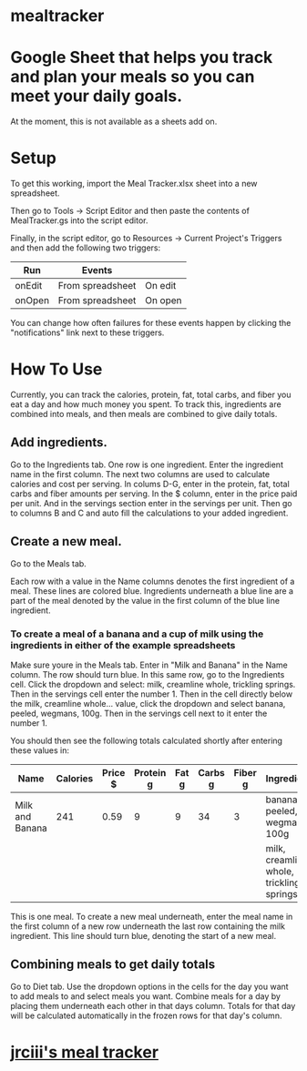 # mealtracker
# Google Sheet that helps you track and plan your meals so you can meet your daily goals.

At the moment, this is not available as a sheets add on.

# Setup
To get this working, import the Meal Tracker.xlsx sheet into a new spreadsheet.

Then go to Tools -> Script Editor and then paste the contents of MealTracker.gs into the script editor.

Finally, in the script editor, go to Resources -> Current Project's Triggers and then add the following two triggers:

| Run    | Events           |         |
|--------|------------------|---------|
| onEdit | From spreadsheet | On edit |
| onOpen | From spreadsheet | On open |

You can change how often failures for these events happen by clicking the "notifications" link next to these triggers.

# How To Use
Currently, you can track the calories, protein, fat, total carbs, and fiber you eat a day and how much money you spent. To track this, ingredients are combined into meals, and then meals are combined to give daily totals.

## Add ingredients.
Go to the Ingredients tab.
One row is one ingredient. Enter the ingredient name in the first column. The next two columns are used to calculate calories and cost per serving. In colums D-G, enter in the protein, fat, total carbs and fiber amounts per serving. In the $ column, enter in the price paid per unit. And in the servings section enter in the servings per unit. Then go to columns B and C and auto fill the calculations to your added ingredient.

## Create a new meal.
Go to the Meals tab.

Each row with a value in the Name columns denotes the first ingredient of a meal. These lines are colored blue.
Ingredients underneath a blue line are a part of the meal denoted by the value in the first column of the blue line ingredient.

### To create a meal of a banana and a cup of milk using the ingredients in either of the example spreadsheets
Make sure youre in the Meals tab.
Enter in "Milk and Banana" in the Name column. The row should turn blue. In this same row, go to the Ingredients cell. Click the dropdown and select: milk, creamline whole, trickling springs. Then in the servings cell enter the number 1.
Then in the cell directly below the milk, creamline whole... value, click the dropdown and select banana, peeled, wegmans, 100g. Then in the servings cell next to it enter the number 1.

You should then see the following totals calculated shortly after entering these values in:

| Name          | Calories | Price $ | Protein g | Fat g | Carbs g | Fiber g | Ingredients                              | Servings |
|---------------|----------|---------|-----------|-------|---------|---------|------------------------------------------|----------|
|Milk and Banana|	241	     | 0.59	   |9          | 9     | 34      | 3       | banana, peeled, wegmans, 100g            | 1        |
|               |	         |     	   |           |       |         |         | milk, creamline whole, trickling springs | 1        |

This is one meal. To create a new meal underneath, enter the meal name in the first column of a new row underneath the last row containing the milk ingredient. This line should turn blue, denoting the start of a new meal.

## Combining meals to get daily totals
Go to Diet tab. Use the dropdown options in the cells for the day you want to add meals to and select meals you want.
Combine meals for a day by placing them underneath each other in that days column. Totals for that day will be calculated automatically in the frozen rows for that day's column.

# [jrciii's meal tracker](https://docs.google.com/spreadsheets/d/1LKBG1TOvgxSE58UwgxCAMFshzSjQd5FtKENLDglbqiQ/pubhtml)
